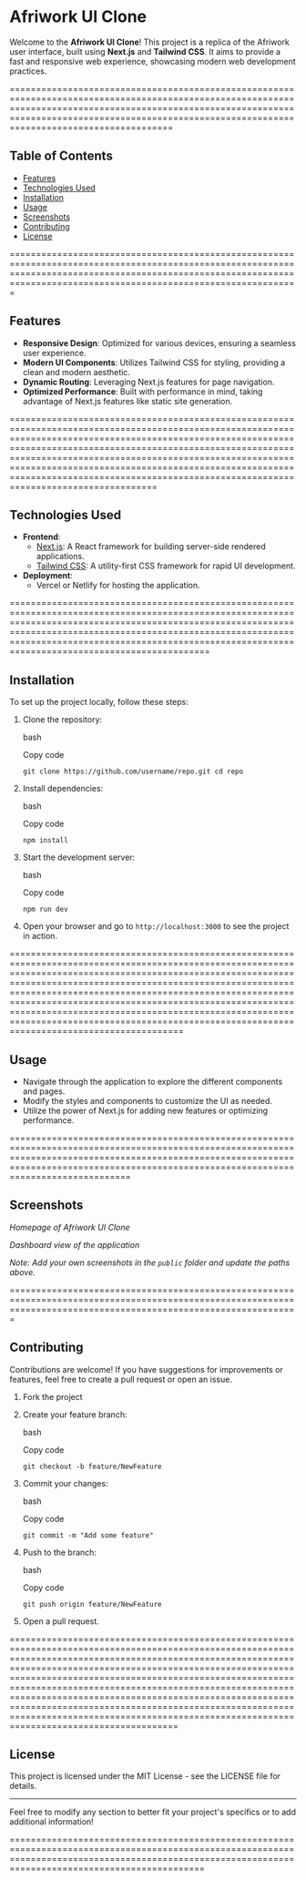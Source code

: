 Afriwork UI Clone
=================

Welcome to the **Afriwork UI Clone**! This project is a replica of the Afriwork user interface, built using **Next.js** and **Tailwind CSS**. It aims to provide a fast and responsive web experience, showcasing modern web development practices.


=======================================================================================================================================================================================================================================================

Table of Contents
-----------------

*   [Features](#features)
*   [Technologies Used](#technologies-used)
*   [Installation](#installation)
*   [Usage](#usage)
*   [Screenshots](#screenshots)
*   [Contributing](#contributing)
*   [License](#license)


=========================================================================================================================================================================================================================

Features
--------

*   **Responsive Design**: Optimized for various devices, ensuring a seamless user experience.
*   **Modern UI Components**: Utilizes Tailwind CSS for styling, providing a clean and modern aesthetic.
*   **Dynamic Routing**: Leveraging Next.js features for page navigation.
*   **Optimized Performance**: Built with performance in mind, taking advantage of Next.js features like static site generation.


======================================================================================================================================================================================================================================================================================================================================================================================================================

Technologies Used
-----------------

*   **Frontend**:
    *   [Next.js](https://nextjs.org/): A React framework for building server-side rendered applications.
    *   [Tailwind CSS](https://tailwindcss.com/): A utility-first CSS framework for rapid UI development.
*   **Deployment**:
    *   Vercel or Netlify for hosting the application.


====================================================================================================================================================================================================================================================================================================================

Installation
------------

To set up the project locally, follow these steps:

1.  Clone the repository:
    
    bash
    
    Copy code
    
    `git clone https://github.com/username/repo.git
    cd repo` 
    
2.  Install dependencies:
    
    bash
    
    Copy code
    
    `npm install` 
    
3.  Start the development server:
    
    bash
    
    Copy code
    
    `npm run dev` 
    
4.  Open your browser and go to `http://localhost:3000` to see the project in action.
    


=================================================================================================================================================================================================================================================================================================================================================================================================================================================================================

Usage
-----

*   Navigate through the application to explore the different components and pages.
*   Modify the styles and components to customize the UI as needed.
*   Utilize the power of Next.js for adding new features or optimizing performance.


===============================================================================================================================================================================================================================================

Screenshots
-----------

  
_Homepage of Afriwork UI Clone_

  
_Dashboard view of the application_

_Note: Add your own screenshots in the `public` folder and update the paths above._


===================================================================================================================================================================

Contributing
------------

Contributions are welcome! If you have suggestions for improvements or features, feel free to create a pull request or open an issue.

1.  Fork the project
2.  Create your feature branch:
    
    bash
    
    Copy code
    
    `git checkout -b feature/NewFeature` 
    
3.  Commit your changes:
    
    bash
    
    Copy code
    
    `git commit -m "Add some feature"` 
    
4.  Push to the branch:
    
    bash
    
    Copy code
    
    `git push origin feature/NewFeature` 
    
5.  Open a pull request.


======================================================================================================================================================================================================================================================================================================================================================================================================================================================================================================================================

License
-------

This project is licensed under the MIT License - see the LICENSE file for details.

* * *

Feel free to modify any section to better fit your project's specifics or to add additional information!


=======================================================================================================================================================================================================
